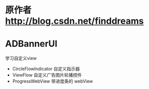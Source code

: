 # 原作者 http://blog.csdn.net/finddreams

# ADBannerUI
学习自定义view
* CircleFlowIndicator 自定义指示器
* ViewFlow 自定义广告图片轮播控件
* ProgressWebView 带进度条的 webView
